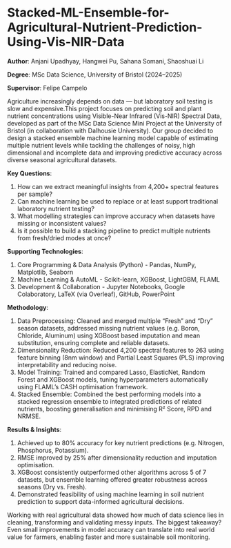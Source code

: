 # Stacked-ML-Ensemble-for-Agricultural-Nutrient-Prediction-Using-Vis-NIR-Data

**Author**: Anjani Upadhyay, Hangwei Pu, Sahana Somani, Shaoshuai Li

**Degree**: MSc Data Science, University of Bristol (2024–2025)

**Supervisor**: Felipe Campelo

Agriculture increasingly depends on data — but laboratory soil testing is slow and expensive.This project focuses on predicting soil and plant nutrient concentrations using Visible-Near Infrared (Vis-NIR) Spectral Data, developed as part of the MSc Data Science Mini Project at the University of Bristol (in collaboration with Dalhousie University). Our group decided to design a stacked ensemble machine learning model capable of estimating multiple nutrient levels while tackling the challenges of noisy, high dimensional and incomplete data and improving predictive accuracy across diverse seasonal agricultural datasets.

**Key Questions**:
1. How can we extract meaningful insights from 4,200+ spectral features per sample?
2. Can machine learning be used to replace or at least support traditional laboratory nutrient testing?
3. What modelling strategies can improve accuracy when datasets have missing or inconsistent values?
4. Is it possible to build a stacking pipeline to predict multiple nutrients from fresh/dried modes at once?

**Supporting Technologies**:
1. Core Programming & Data Analysis (Python) - Pandas, NumPy, Matplotlib, Seaborn
2. Machine Learning & AutoML - Scikit-learn, XGBoost, LightGBM, FLAML
3. Development & Collaboration - Jupyter Notebooks, Google Colaboratory, LaTeX (via Overleaf), GitHub, PowerPoint

**Methodology**:

1. Data Preprocessing: Cleaned and merged multiple “Fresh” and “Dry” season datasets, addressed missing nutrient values (e.g. Boron, Chloride, Aluminum) using XGBoost based imputation and mean substitution, ensuring complete and reliable datasets.
2. Dimensionality Reduction: Reduced 4,200 spectral features to 263 using feature binning (8nm window) and Partial Least Squares (PLS) improving interpretability and reducing noise.
3. Model Training: Trained and compared Lasso, ElasticNet, Random Forest and XGBoost models, tuning hyperparameters automatically using FLAML’s CASH optimisation framework.
4. Stacked Ensemble: Combined the best performing models into a stacked regression ensemble to integrated predictions of related nutrients, boosting generalisation and minimising R² Score, RPD and NRMSE.

**Results & Insights**:

1. Achieved up to 80% accuracy for key nutrient predictions (e.g. Nitrogen, Phosphorus, Potassium).
2. RMSE improved by 25% after dimensionality reduction and imputation optimisation.
3. XGBoost consistently outperformed other algorithms across 5 of 7 datasets, but ensemble learning offered greater robustness across seasons (Dry vs. Fresh).
4. Demonstrated feasibility of using machine learning in soil nutrient prediction to support data-informed agricultural decisions.

Working with real agricultural data showed how much of data science lies in cleaning, transforming and validating messy inputs. The biggest takeaway? Even small improvements in model accuracy can translate into real world value for farmers, enabling faster and more sustainable soil monitoring.
